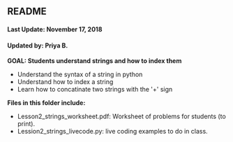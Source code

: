## README
#### Last Update: November 17, 2018
#### Updated by: Priya B.


**GOAL: Students understand strings and how to index them**
* Understand the syntax of a string in python
* Understand how to index a string
* Learn how to concatinate two strings with the '+' sign



**Files in this folder include:**

* Lesson2_strings_worksheet.pdf: Worksheet of problems for students (to print).
* Lession2_strings_livecode.py:  live coding examples to do in class.
